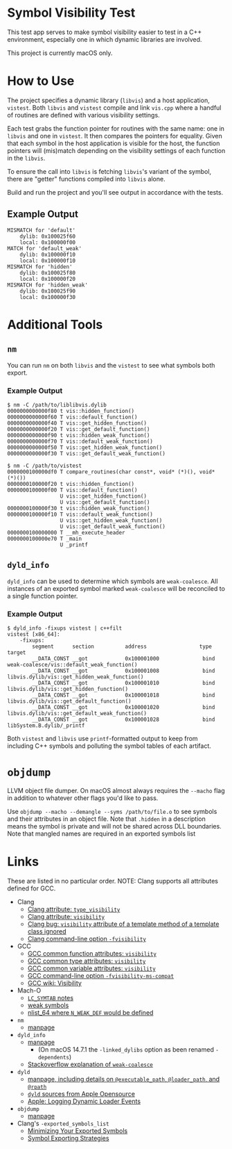 # Symbol Visibility Test

This test app serves to make symbol visibility easier to test in a C++ environment, especially one in which dynamic libraries are involved.

This project is currently macOS only.

# How to Use

The project specifies a dynamic library (`libvis`) and a host application, `vistest`. Both `libvis` and `vistest` compile and link `vis.cpp` where a handful of routines are defined with various visibility settings.

Each test grabs the function pointer for routines with the same name: one in `libvis` and one in `vistest`. It then compares the pointers for equality. Given that each symbol in the host application is visible for the host, the function pointers will (mis)match depending on the visibility settings of each function in the `libvis`.

To ensure the call into `libvis` is fetching `libvis`'s variant of the symbol, there are "getter" functions compiled into `libvis` alone.

Build and run the project and you'll see output in accordance with the tests.

## Example Output

```shell
MISMATCH for 'default'
    dylib: 0x100025f60
    local: 0x100000f00
MATCH for 'default_weak'
    dylib: 0x100000f10
    local: 0x100000f10
MISMATCH for 'hidden'
    dylib: 0x100025f80
    local: 0x100000f20
MISMATCH for 'hidden_weak'
    dylib: 0x100025f90
    local: 0x100000f30
```

# Additional Tools

## `nm`

You can run `nm` on both `libvis` and the `vistest` to see what symbols both export.

### Example Output

```shell
$ nm -C /path/to/liblibvis.dylib
0000000000000f80 t vis::hidden_function()
0000000000000f60 T vis::default_function()
0000000000000f40 T vis::get_hidden_function()
0000000000000f20 T vis::get_default_function()
0000000000000f90 t vis::hidden_weak_function()
0000000000000f70 T vis::default_weak_function()
0000000000000f50 T vis::get_hidden_weak_function()
0000000000000f30 T vis::get_default_weak_function()
```

```shell
$ nm -C /path/to/vistest
0000000100000df0 T compare_routines(char const*, void* (*)(), void* (*)())
0000000100000f20 t vis::hidden_function()
0000000100000f00 T vis::default_function()
                 U vis::get_hidden_function()
                 U vis::get_default_function()
0000000100000f30 t vis::hidden_weak_function()
0000000100000f10 T vis::default_weak_function()
                 U vis::get_hidden_weak_function()
                 U vis::get_default_weak_function()
0000000100000000 T __mh_execute_header
0000000100000e70 T _main
                 U _printf
```

## `dyld_info`

`dyld_info` can be used to determine which symbols are `weak-coalesce`. All instances of an exported symbol marked `weak-coalesce` will be reconciled to a single function pointer.

### Example Output

```shell
$ dyld_info -fixups vistest | c++filt
vistest [x86_64]:
    -fixups:
        segment      section          address                 type   target
        __DATA_CONST __got            0x100001000              bind  weak-coalesce/vis::default_weak_function()
        __DATA_CONST __got            0x100001008              bind  libvis.dylib/vis::get_hidden_weak_function()
        __DATA_CONST __got            0x100001010              bind  libvis.dylib/vis::get_hidden_function()
        __DATA_CONST __got            0x100001018              bind  libvis.dylib/vis::get_default_function()
        __DATA_CONST __got            0x100001020              bind  libvis.dylib/vis::get_default_weak_function()
        __DATA_CONST __got            0x100001028              bind  libSystem.B.dylib/_printf
``` 

Both `vistest` and `libvis` use `printf`-formatted output to keep from including C++ symbols and polluting the symbol tables of each artifact.

# `objdump`

LLVM object file dumper. On macOS almost always requires the `--macho` flag in addition to whatever other flags you'd like to pass.

Use `objdump --macho --demangle --syms /path/to/file.o` to see symbols and their attributes in an object file. Note that `.hidden` in a description means the symbol is private and will not be shared across DLL boundaries. Note that mangled names are required in an exported symbols list

# Links

These are listed in no particular order. NOTE: Clang supports all attributes defined for GCC.

- Clang
    - [Clang attribute: `type_visibility`](https://clang.llvm.org/docs/AttributeReference.html#type-visibility)
    - [Clang attribute: `visibility`](https://clang.llvm.org/docs/AttributeReference.html#visibility)
    - [Clang bug: `visibility` attribute of a template method of a template class ignored](https://github.com/llvm/llvm-project/issues/103477)
    - [Clang command-line option `-fvisibility`](https://clang.llvm.org/docs/ClangCommandLineReference.html#cmdoption-clang-fvisibility)
- GCC
    - [GCC common function attributes: `visibility`](https://gcc.gnu.org/onlinedocs/gcc/Common-Function-Attributes.html#index-visibility-function-attribute)
    - [GCC common type attributes: `visibility`](https://gcc.gnu.org/onlinedocs/gcc/Common-Type-Attributes.html#index-visibility-type-attribute)
    - [GCC common variable attributes: `visibility`](https://gcc.gnu.org/onlinedocs/gcc/Common-Variable-Attributes.html#index-visibility-variable-attribute)
    - [GCC command-line option `-fvisibility-ms-compat`](https://gcc.gnu.org/onlinedocs/gcc/C_002b_002b-Dialect-Options.html#index-fvisibility-ms-compat)
    - [GCC wiki: Visibility](https://gcc.gnu.org/wiki/Visibility)
- Mach-O
    - [`LC_SYMTAB` notes](https://github.com/qyang-nj/llios/blob/main/macho_parser/docs/LC_SYMTAB.md)
    - [weak symbols](https://maskray.me/blog/2021-04-25-weak-symbol)
    - [nlist_64 where `N_WEAK_DEF` would be defined](https://github.com/aidansteele/osx-abi-macho-file-format-reference?tab=readme-ov-file#nlist_64)
- `nm`
    - [manpage](https://sourceware.org/binutils/docs/binutils/nm.html)
- `dyld_info`
    - [manpage](https://keith.github.io/xcode-man-pages/dyld_info.1.html)
        - (On macOS 14.7.1 the `-linked_dylibs` option as been renamed `-dependents`)
    - [Stackoverflow explanation of `weak-coalesce`](https://stackoverflow.com/a/75955135/153535)
- `dyld`
    - [manpage, including details on `@executable_path`, `@loader_path`, and `@rpath`](https://www.manpagez.com/man/1/dyld/)
    - [`dyld` sources from Apple Opensource](https://github.com/apple-oss-distributions/dyld)
    - [Apple: Logging Dynamic Loader Events](https://developer.apple.com/library/archive/documentation/DeveloperTools/Conceptual/DynamicLibraries/100-Articles/LoggingDynamicLoaderEvents.html)
- `objdump`
    - [manpage](https://man7.org/linux/man-pages/man1/objdump.1.html)
- Clang's `-exported_symbols_list`
    - [Minimizing Your Exported Symbols](https://developer.apple.com/library/archive/documentation/Performance/Conceptual/CodeFootprint/Articles/ReducingExports.html)
    - [Symbol Exporting Strategies](https://developer.apple.com/library/archive/documentation/DeveloperTools/Conceptual/DynamicLibraries/100-Articles/DynamicLibraryDesignGuidelines.html#//apple_ref/doc/uid/TP40002013-SW18)
